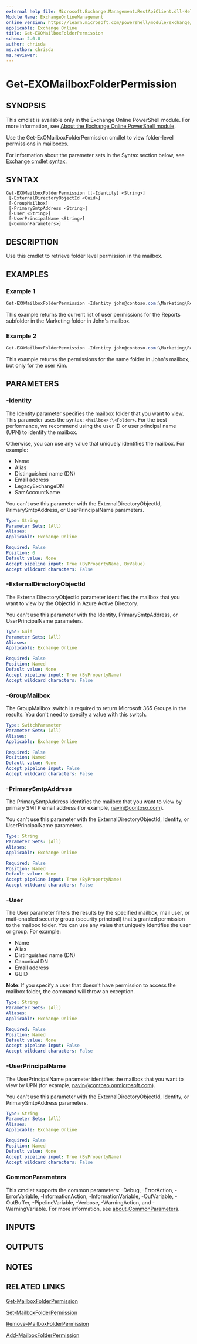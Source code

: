 ```yaml
---
external help file: Microsoft.Exchange.Management.RestApiClient.dll-Help.xml
Module Name: ExchangeOnlineManagement
online version: https://learn.microsoft.com/powershell/module/exchange/get-exomailboxfolderpermission
applicable: Exchange Online
title: Get-EXOMailboxFolderPermission
schema: 2.0.0
author: chrisda
ms.author: chrisda
ms.reviewer:
---
```


# Get-EXOMailboxFolderPermission

## SYNOPSIS
This cmdlet is available only in the Exchange Online PowerShell module. For more information, see [About the Exchange Online PowerShell module](https://aka.ms/exov3-module).

Use the Get-ExOMailboxFolderPermission cmdlet to view folder-level permissions in mailboxes.

For information about the parameter sets in the Syntax section below, see [Exchange cmdlet syntax](https://learn.microsoft.com/powershell/exchange/exchange-cmdlet-syntax).

## SYNTAX

```
Get-EXOMailboxFolderPermission [[-Identity] <String>]
 [-ExternalDirectoryObjectId <Guid>]
 [-GroupMailbox]
 [-PrimarySmtpAddress <String>]
 [-User <String>]
 [-UserPrincipalName <String>]
 [<CommonParameters>]
```

## DESCRIPTION
Use this cmdlet to retrieve folder level permission in the mailbox.

## EXAMPLES

### Example 1
```powershell
Get-EXOMailboxFolderPermission -Identity john@contoso.com:\Marketing\Reports
```

This example returns the current list of user permissions for the Reports subfolder in the Marketing folder in John's mailbox.

### Example 2
```powershell
Get-EXOMailboxFolderPermission -Identity john@contoso.com:\Marketing\Reports -User Kim@contoso.com
```

This example returns the permissions for the same folder in John's mailbox, but only for the user Kim.

## PARAMETERS

### -Identity
The Identity parameter specifies the mailbox folder that you want to view. This parameter uses the syntax: `<Mailbox>:\<Folder>`. For the best performance, we recommend using the user ID or user principal name (UPN) to identify the mailbox.

Otherwise, you can use any value that uniquely identifies the mailbox. For example:

- Name
- Alias
- Distinguished name (DN)
- Email address
- LegacyExchangeDN
- SamAccountName

You can't use this parameter with the ExternalDirectoryObjectId, PrimarySmtpAddress, or UserPrincipalName parameters.

```yaml
Type: String
Parameter Sets: (All)
Aliases:
Applicable: Exchange Online

Required: False
Position: 0
Default value: None
Accept pipeline input: True (ByPropertyName, ByValue)
Accept wildcard characters: False
```

### -ExternalDirectoryObjectId
The ExternalDirectoryObjectId parameter identifies the mailbox that you want to view by the ObjectId in Azure Active Directory.

You can't use this parameter with the Identity, PrimarySmtpAddress, or UserPrincipalName parameters.

```yaml
Type: Guid
Parameter Sets: (All)
Aliases:
Applicable: Exchange Online

Required: False
Position: Named
Default value: None
Accept pipeline input: True (ByPropertyName)
Accept wildcard characters: False
```

### -GroupMailbox
The GroupMailbox switch is required to return Microsoft 365 Groups in the results. You don't need to specify a value with this switch.

```yaml
Type: SwitchParameter
Parameter Sets: (All)
Aliases:
Applicable: Exchange Online

Required: False
Position: Named
Default value: None
Accept pipeline input: False
Accept wildcard characters: False
```

### -PrimarySmtpAddress
The PrimarySmtpAddress identifies the mailbox that you want to view by primary SMTP email address (for example, navin@contoso.com).

You can't use this parameter with the ExternalDirectoryObjectId, Identity, or UserPrincipalName parameters.

```yaml
Type: String
Parameter Sets: (All)
Aliases:
Applicable: Exchange Online

Required: False
Position: Named
Default value: None
Accept pipeline input: True (ByPropertyName)
Accept wildcard characters: False
```

### -User
The User parameter filters the results by the specified mailbox, mail user, or mail-enabled security group (security principal) that's granted permission to the mailbox folder. You can use any value that uniquely identifies the user or group. For example:

- Name
- Alias
- Distinguished name (DN)
- Canonical DN
- Email address
- GUID

**Note**: If you specify a user that doesn't have permission to access the mailbox folder, the command will throw an exception.

```yaml
Type: String
Parameter Sets: (All)
Aliases:
Applicable: Exchange Online

Required: False
Position: Named
Default value: None
Accept pipeline input: False
Accept wildcard characters: False
```

### -UserPrincipalName
The UserPrincipalName parameter identifies the mailbox that you want to view by UPN (for example, navin@contoso.onmicrosoft.com).

You can't use this parameter with the ExternalDirectoryObjectId, Identity, or PrimarySmtpAddress parameters.

```yaml
Type: String
Parameter Sets: (All)
Aliases:
Applicable: Exchange Online

Required: False
Position: Named
Default value: None
Accept pipeline input: True (ByPropertyName)
Accept wildcard characters: False
```

### CommonParameters
This cmdlet supports the common parameters: -Debug, -ErrorAction, -ErrorVariable, -InformationAction, -InformationVariable, -OutVariable, -OutBuffer, -PipelineVariable, -Verbose, -WarningAction, and -WarningVariable. For more information, see [about_CommonParameters](https://go.microsoft.com/fwlink/p/?LinkID=113216).

## INPUTS

## OUTPUTS

## NOTES

## RELATED LINKS

[Get-MailboxFolderPermission](https://learn.microsoft.com/powershell/module/exchange/get-mailboxfolderpermission)

[Set-MailboxFolderPermission](https://learn.microsoft.com/powershell/module/exchange/set-mailboxfolderpermission)

[Remove-MailboxFolderPermission](https://learn.microsoft.com/powershell/module/exchange/remove-mailboxfolderpermission)

[Add-MailboxFolderPermission](https://learn.microsoft.com/powershell/module/exchange/add-mailboxfolderpermission)
